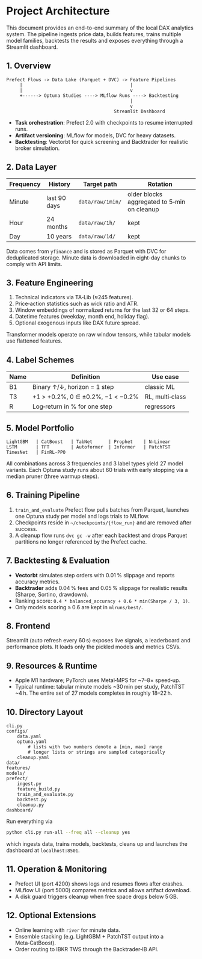 # Project Architecture

This document provides an end-to-end summary of the local DAX analytics system. The pipeline ingests price data, builds features, trains multiple model families, backtests the results and exposes everything through a Streamlit dashboard.

## 1. Overview

```text
Prefect Flows -> Data Lake (Parquet + DVC) -> Feature Pipelines
     |                                        |
     |                                        v
     +------> Optuna Studies ----> MLflow Runs ----> Backtesting
                                              |
                                              v
                                        Streamlit Dashboard
```

- **Task orchestration**: Prefect 2.0 with checkpoints to resume interrupted runs.
- **Artifact versioning**: MLflow for models, DVC for heavy datasets.
- **Backtesting**: Vectorbt for quick screening and Backtrader for realistic broker simulation.

## 2. Data Layer

| Frequency | History       | Target path        | Rotation                                    |
|-----------|---------------|--------------------|---------------------------------------------|
| Minute    | last 90 days  | `data/raw/1min/`   | older blocks aggregated to 5‑min on cleanup |
| Hour      | 24 months     | `data/raw/1h/`     | kept                                         |
| Day       | 10 years      | `data/raw/1d/`     | kept                                         |

Data comes from `yfinance` and is stored as Parquet with DVC for deduplicated storage.
Minute data is downloaded in eight-day chunks to comply with API limits.

## 3. Feature Engineering

1. Technical indicators via TA‑Lib (≈245 features).
2. Price‑action statistics such as wick ratio and ATR.
3. Window embeddings of normalized returns for the last 32 or 64 steps.
4. Datetime features (weekday, month end, holiday flag).
5. Optional exogenous inputs like DAX future spread.

Transformer models operate on raw window tensors, while tabular models use flattened features.

## 4. Label Schemes

| Name | Definition                                   | Use case |
|------|----------------------------------------------|----------|
| B1   | Binary ↑/↓, horizon = 1 step                 | classic ML |
| T3   | +1 > +0.2%, 0 ∈ ±0.2%, −1 < −0.2%            | RL, multi‑class |
| R    | Log‑return in % for one step                 | regressors |

## 5. Model Portfolio

```text
LightGBM   | CatBoost   | TabNet      | Prophet    | N-Linear
LSTM       | TFT        | Autoformer  | Informer   | PatchTST
TimesNet   | FinRL-PPO
```

All combinations across 3 frequencies and 3 label types yield 27 model variants. Each Optuna study runs about 60 trials with early stopping via a median pruner (three warmup steps).

## 6. Training Pipeline

1. `train_and_evaluate` Prefect flow pulls batches from Parquet, launches one Optuna study per model and logs trials to MLflow.
2. Checkpoints reside in `~/checkpoints/{flow_run}` and are removed after success.
3. A cleanup flow runs `dvc gc -w` after each backtest and drops Parquet partitions no longer referenced by the Prefect cache.

## 7. Backtesting & Evaluation

- **Vectorbt** simulates step orders with 0.01 % slippage and reports accuracy metrics.
- **Backtrader** adds 0.04 % fees and 0.05 % slippage for realistic results (Sharpe, Sortino, drawdown).
- Ranking score: `0.4 * balanced_accuracy + 0.6 * min(Sharpe / 3, 1)`.
- Only models scoring ≥ 0.6 are kept in `mlruns/best/`.

## 8. Frontend

Streamlit (auto refresh every 60 s) exposes live signals, a leaderboard and performance plots. It loads only the pickled models and metrics CSVs.

## 9. Resources & Runtime

- Apple M1 hardware; PyTorch uses Metal‑MPS for ~7–8× speed‑up.
- Typical runtime: tabular minute models ~30 min per study, PatchTST ~4 h. The entire set of 27 models completes in roughly 18–22 h.

## 10. Directory Layout

```text
cli.py
configs/
    data.yaml
    optuna.yaml
        # lists with two numbers denote a [min, max] range
        # longer lists or strings are sampled categorically
    cleanup.yaml
data/
features/
models/
prefect/
    ingest.py
    feature_build.py
    train_and_evaluate.py
    backtest.py
    cleanup.py
dashboard/
```

Run everything via

```bash
python cli.py run-all --freq all --cleanup yes
```

which ingests data, trains models, backtests, cleans up and launches the dashboard at `localhost:8501`.

## 11. Operation & Monitoring

- Prefect UI (port 4200) shows logs and resumes flows after crashes.
- MLflow UI (port 5000) compares metrics and allows artifact download.
- A disk guard triggers cleanup when free space drops below 5 GB.

## 12. Optional Extensions

- Online learning with `river` for minute data.
- Ensemble stacking (e.g. LightGBM + PatchTST output into a Meta‑CatBoost).
- Order routing to IBKR TWS through the Backtrader‑IB API.

